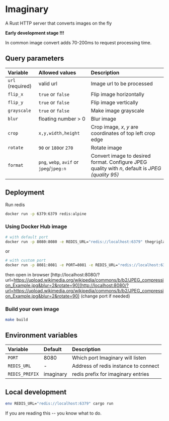 # Imaginary

A Rust HTTP server that converts images on the fly

**Early development stage !!!**

In common image convert adds 70-200ms to request processing time.

## Query parameters

| **Variable**     | **Allowed values**                       | **Description**                                                                                  |
| :--------------- | :--------------------------------------- | :----------------------------------------------------------------------------------------------- |
| `url` (required) | valid url                                | Image url to be processed                                                                        |
| `flip_x`         | `true` or `false`                        | Flip image horizontally                                                                          |
| `flip_y`         | `true` or `false`                        | Flip image vertically                                                                            |
| `grayscale`      | `true` or `false`                        | Make image grayscale                                                                             |
| `blur`           | floating number > 0                      | Blur image                                                                                       |
| `crop`           | `x,y,width,height`                       | Crop image, *x*, *y* are coordinates of top left crop edge                                       |
| `rotate`         | `90` or `180`or `270`                    | Rotate image                                                                                     |
| `format`         | `png`, `webp`, `avif` or `jpeg`/`jpeg:n` | Convert image to desired format. Configure JPEG quality with *n*, default is *JPEG (quality 95)* |


## Deployment

Run redis
```bash
docker run -p 6379:6379 redis:alpine
```

### Using Docker Hub image

```bash
# with default port
docker run -p 8080:8080 -e REDIS_URL="redis://localhost:6379" thegriglat/imaginary:latest
```

or

```bash
# with custom port
docker run -p 8081:8081 -e PORT=8081 -e REDIS_URL="redis://localhost:6379" thegriglat/imaginary:latest
```

then open in browser [http://localhost:8080/?url=https://upload.wikimedia.org/wikipedia/commons/b/b2/JPEG_compression_Example.jpg&blur=2&rotate=90](http://localhost:8080/?url=https://upload.wikimedia.org/wikipedia/commons/b/b2/JPEG_compression_Example.jpg&blur=2&rotate=90) (change port if needed)

### Build your own image

```bash
make build
```

## Environment variables

| **Variable**   | **Default** | **Description**                      |
| :------------- | :---------- | :----------------------------------- |
| `PORT`         | 8080        | Which port Imaginary will listen     |
| `REDIS_URL`    | -           | Address of redis instance to connect |
| `REDIS_PREFIX` | imaginary   | redis prefix for imaginary entries   |


## Local development
```bash
env REDIS_URL="redis://localhost:6379" cargo run 
```

If you are reading this -- you know what to do.
